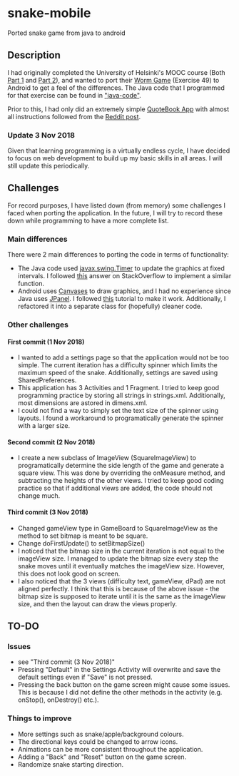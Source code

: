 # snake-mobile
Ported snake game from java to android

## Description
I had originally completed the University of Helsinki's MOOC course (Both [Part 1](http://moocfi.github.io/courses/2013/programming-part-1/) and [Part 2](http://moocfi.github.io/courses/2013/programming-part-2/)), and wanted to port their [Worm Game](https://materiaalit.github.io/2013-oo-programming/part2/week-12/) (Exercise 49) to Android to get a feel of the differences. The Java code that I programmed for that exercise can be found in ["java-code"](https://github.com/nasjcodes/snake-mobile/tree/master/java-code).

Prior to this, I had only did an extremely simple [QuoteBook App](https://github.com/nasjcodes/android-quotebook) with almost all instructions followed from the [Reddit post](https://www.reddit.com/r/Android/comments/2tpjep/the_new_step_by_step_guide_detailing_how_to_get/).

### Update 3 Nov 2018
Given that learning programming is a virtually endless cycle, I have decided to focus on web development to build up my basic skills in all areas. I will still update this periodically.

## Challenges
For record purposes, I have listed down (from memory) some challenges I faced when porting the application. In the future, I will try to record these down while programming to have a more complete list.

### Main differences
There were 2 main differences to porting the code in terms of functionality:
* The Java code used [javax.swing.Timer](https://docs.oracle.com/javase/7/docs/api/javax/swing/Timer.html) to update the graphics at fixed intervals. I followed [this](https://stackoverflow.com/questions/4597690/android-timer-how-to) answer on StackOverflow to implement a similar function.
* Android uses [Canvases](https://developer.android.com/reference/android/graphics/Canvas) to draw graphics, and I had no experience since Java uses [JPanel](https://docs.oracle.com/javase/7/docs/api/javax/swing/JPanel.html). I followed [this](https://google-developer-training.gitbooks.io/android-developer-advanced-course-practicals/content/unit-5-advanced-graphics-and-views/lesson-11-canvas/11-1a-p-create-a-simple-canvas/11-1a-p-create-a-simple-canvas.html) tutorial to make it work. Additionally, I refactored it into a separate class for (hopefully) cleaner code.

### Other challenges
#### First commit (1 Nov 2018)
* I wanted to add a settings page so that the application would not be too simple. The current iteration has a difficulty spinner which limits the maximum speed of the snake. Additionally, settings are saved using SharedPreferences.
* This application has 3 Activities and 1 Fragment. I tried to keep good programming practice by storing all strings in strings.xml. Additionally, most dimensions are astored in dimens.xml.
* I could not find a way to simply set the text size of the spinner using layouts. I found a workaround to programatically generate the spinner with a larger size.

#### Second commit (2 Nov 2018)
* I create a new subclass of ImageView (SquareImageView) to programatically determine the side length of the game and generate a square view. This was done by overriding the onMeasure method, and subtracting the heights of the other views. I tried to keep good coding practice so that if additional views are added, the code should not change much.

#### Third commit (3 Nov 2018)
* Changed gameView type in GameBoard to SquareImageView as the method to set bitmap is meant to be square.
* Change doFirstUpdate() to setBitmapSize()
* I noticed that the bitmap size in the current iteration is not equal to the imageView size. I managed to update the bitmap size every step the snake moves until it eventually matches the imageView size. However, this does not look good on screen.
* I also noticed that the 3 views (difficulty text, gameView, dPad) are not aligned perfectly. I think that this is because of the above issue - the bitmap size is supposed to iterate until it is the same as the imageView size, and then the layout can draw the views properly.

## TO-DO
### Issues
* see "Third commit (3 Nov 2018)"
* Pressing "Default" in the Settings Activity will overwrite and save the default settings even if "Save" is not pressed.
* Pressing the back button on the game screen might cause some issues. This is because I did not define the other methods in the activity (e.g. onStop(), onDestroy() etc.).

### Things to improve
* More settings such as snake/apple/background colours.
* The directional keys could be changed to arrow icons.
* Animations can be more consistent throughout the application.
* Adding a "Back" and "Reset" button on the game screen.
* Randomize snake starting direction.
